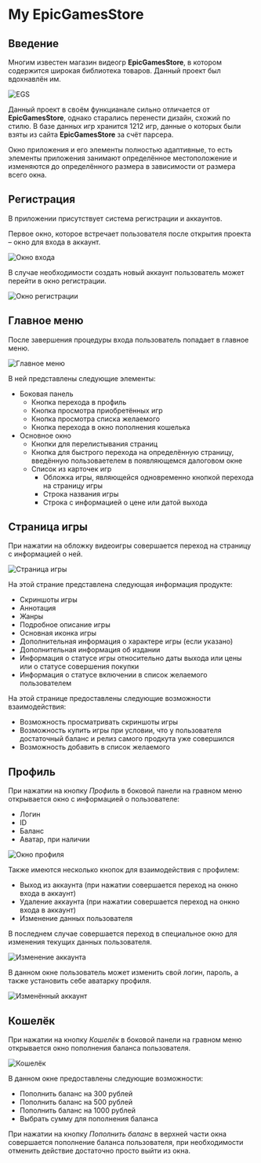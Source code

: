 # My EpicGamesStore
## Введение
Многим известен магазин видеогр **EpicGamesStore**, в котором содержится широкая библиотека товаров. Данный проект был вдохнавлён им.

![EGS](https://upload.wikimedia.org/wikipedia/en/9/9f/Epic_Games_Store_Screen_Shot.png)

Данный проект в своём функцианале сильно отличается от **EpicGamesStore**, однако старались перенести дизайн, схожий по стилю. В базе данных игр хранится 1212 игр, данные о которых были взяты из сайта **EpicGamesStore** за счёт парсера.

Окно приложения и его элементы полностью адаптивные, то есть элементы приложения занимают определённое местоположение и изменяются до определённого размера в зависимости от размера всего окна.

## Регистрация

В приложении присутствует система регистрации и аккаунтов.

Первое окно, которое встречает пользователя после открытия проекта – окно для входа в аккаунт.

![Окно входа](screenshots/enter_window.png)

В случае необходимости создать новый аккаунт пользователь может перейти в окно регистрации.

![Окно регистрации](screenshots/registration_window.png)

## Главное меню

После завершения процедуры входа пользователь попадает в главное меню.

![Главное меню](screenshots/main_menu_window.png)

В ней представлены следующие элементы:
+ Боковая панель
  + Кнопка перехода в профиль
  + Кнопка просмотра приобретённых игр
  + Кнопка просмотра списка желаемого
  + Кнопка перехода в окно пополнения кошелька
+ Основное окно
  + Кнопки для перелистывания страниц
  + Кнопка для быстрого перехода на определённую страницу, введённую пользоваетелем в появляющемся далоговом окне
  + Список из карточек игр
    + Обложка игры, являющейся одновременно кнопкой перехода на страницу игры
    + Строка названия игры
    + Строка с информацией о цене или датой выхода

## Страница игры

При нажатии на обложку видеоигры совершается переход на страницу с информацией о ней.

![Страница игры](screenshots/game_page_window.png)

На этой страние представлена следующая информация продукте:
+ Скриншоты игры
+ Аннотация
+ Жанры
+ Подробное описание игры
+ Основная иконка игры
+ Дополнительная информация о характере игры (если указано)
+ Дополнительная информация об издании
+ Информация о статусе игры относительно даты выхода или цены или о статусе совершения покупки
+ Информация о статусе включении в список желаемого пользователем

На этой странице предоставлены следующие возможности взаимодействия:
+ Возможность просматривать скриншоты игры
+ Возможность купить игры при условии, что у пользователя достаточный баланс и релиз самого продкута уже совершился
+ Возможность добавить в список желаемого

## Профиль

При нажатии на кнопку *Профиль* в боковой панели на гравном меню открывается окно с информацией о пользователе:
+ Логин
+ ID
+ Баланс
+ Аватар, при наличии

![Окно профиля](screenshots/profile_window_1.jpg)

Также имеются несколько кнопок для взаимодействия с профилем:
+ Выход из аккаунта (при нажатии совершается переход на онкно входа в аккаунт)
+ Удаление аккаунта (при нажатии совершается переход на онкно входа в аккаунт)
+ Изменение данных пользователя

В последнем случае совершается переход в специальное окно для изменения текущих данных пользователя.

![Изменение аккаунта](screenshots/chande_account.png)

В данном окне пользователь может изменить свой логин, пароль, а также установить себе аватарку профиля.

![Изменённый аккаунт](screenshots/profile_wondow_2.jpg)

## Кошелёк

При нажатии на кнопку *Кошелёк* в боковой панели на гравном меню открывается окно пополнения баланса пользователя.

![Кошелёк](screenshots/wallet_window.png)

В данном окне предоставлены следующие возможности:
+ Пополнить баланс на 300 рублей
+ Пополнить баланс на 500 рублей
+ Пополнить баланс на 1000 рублей
+ Выбрать сумму для пополнения баланса

При нажатии на кнопку *Пополнить баланс* в верхней части окна совершается пополнение баланса пользователя, при необходимости отменить действие достаточно просто выйти из окна.
